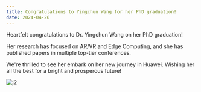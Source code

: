 ```yaml
---
title: Congratulations to Yingchun Wang for her PhD graduation!
date: 2024-04-26
---
```


Heartfelt congratulations to Dr. Yingchun Wang on her PhD graduation!

Her research has focused on AR/VR and Edge Computing, and she has published papers in multiple top-tier conferences. 

We're thrilled to see her embark on her new journey in Huawei. Wishing her all the best for a bright and prosperous future!

![j2](j2.jpg)